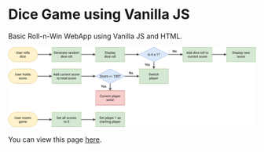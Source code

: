 # Dice Game using Vanilla JS
Basic Roll-n-Win WebApp using Vanilla JS and HTML.

![alt text](roll-the-dice-flowchart.png)

You can view this page [here](https://vedantrokde.github.io/Dice-Game-Vanilla/).

